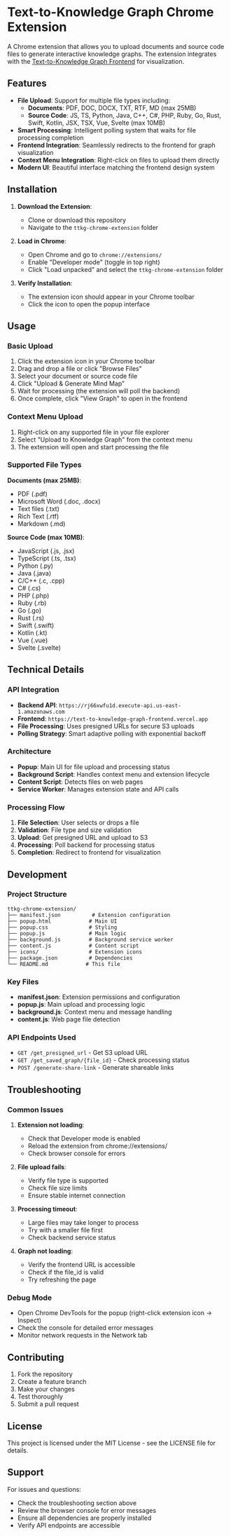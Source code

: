 # Text-to-Knowledge Graph Chrome Extension

A Chrome extension that allows you to upload documents and source code files to generate interactive knowledge graphs. The extension integrates with the [Text-to-Knowledge Graph Frontend](https://text-to-knowledge-graph-frontend.vercel.app) for visualization.

## Features

- **File Upload**: Support for multiple file types including:
  - **Documents**: PDF, DOC, DOCX, TXT, RTF, MD (max 25MB)
  - **Source Code**: JS, TS, Python, Java, C++, C#, PHP, Ruby, Go, Rust, Swift, Kotlin, JSX, TSX, Vue, Svelte (max 10MB)
- **Smart Processing**: Intelligent polling system that waits for file processing completion
- **Frontend Integration**: Seamlessly redirects to the frontend for graph visualization
- **Context Menu Integration**: Right-click on files to upload them directly
- **Modern UI**: Beautiful interface matching the frontend design system

## Installation

1. **Download the Extension**:
   - Clone or download this repository
   - Navigate to the `ttkg-chrome-extension` folder

2. **Load in Chrome**:
   - Open Chrome and go to `chrome://extensions/`
   - Enable "Developer mode" (toggle in top right)
   - Click "Load unpacked" and select the `ttkg-chrome-extension` folder

3. **Verify Installation**:
   - The extension icon should appear in your Chrome toolbar
   - Click the icon to open the popup interface

## Usage

### Basic Upload
1. Click the extension icon in your Chrome toolbar
2. Drag and drop a file or click "Browse Files"
3. Select your document or source code file
4. Click "Upload & Generate Mind Map"
5. Wait for processing (the extension will poll the backend)
6. Once complete, click "View Graph" to open in the frontend

### Context Menu Upload
1. Right-click on any supported file in your file explorer
2. Select "Upload to Knowledge Graph" from the context menu
3. The extension will open and start processing the file

### Supported File Types

**Documents (max 25MB)**:
- PDF (.pdf)
- Microsoft Word (.doc, .docx)
- Text files (.txt)
- Rich Text (.rtf)
- Markdown (.md)

**Source Code (max 10MB)**:
- JavaScript (.js, .jsx)
- TypeScript (.ts, .tsx)
- Python (.py)
- Java (.java)
- C/C++ (.c, .cpp)
- C# (.cs)
- PHP (.php)
- Ruby (.rb)
- Go (.go)
- Rust (.rs)
- Swift (.swift)
- Kotlin (.kt)
- Vue (.vue)
- Svelte (.svelte)

## Technical Details

### API Integration
- **Backend API**: `https://rj66xwfu1d.execute-api.us-east-1.amazonaws.com`
- **Frontend**: `https://text-to-knowledge-graph-frontend.vercel.app`
- **File Processing**: Uses presigned URLs for secure S3 uploads
- **Polling Strategy**: Smart adaptive polling with exponential backoff

### Architecture
- **Popup**: Main UI for file upload and processing status
- **Background Script**: Handles context menu and extension lifecycle
- **Content Script**: Detects files on web pages
- **Service Worker**: Manages extension state and API calls

### Processing Flow
1. **File Selection**: User selects or drops a file
2. **Validation**: File type and size validation
3. **Upload**: Get presigned URL and upload to S3
4. **Processing**: Poll backend for processing status
5. **Completion**: Redirect to frontend for visualization

## Development

### Project Structure
```
ttkg-chrome-extension/
├── manifest.json          # Extension configuration
├── popup.html            # Main UI
├── popup.css             # Styling
├── popup.js              # Main logic
├── background.js         # Background service worker
├── content.js            # Content script
├── icons/                # Extension icons
├── package.json          # Dependencies
└── README.md            # This file
```

### Key Files
- **manifest.json**: Extension permissions and configuration
- **popup.js**: Main upload and processing logic
- **background.js**: Context menu and message handling
- **content.js**: Web page file detection

### API Endpoints Used
- `GET /get_presigned_url` - Get S3 upload URL
- `GET /get_saved_graph/{file_id}` - Check processing status
- `POST /generate-share-link` - Generate shareable links

## Troubleshooting

### Common Issues

1. **Extension not loading**:
   - Check that Developer mode is enabled
   - Reload the extension from chrome://extensions/
   - Check browser console for errors

2. **File upload fails**:
   - Verify file type is supported
   - Check file size limits
   - Ensure stable internet connection

3. **Processing timeout**:
   - Large files may take longer to process
   - Try with a smaller file first
   - Check backend service status

4. **Graph not loading**:
   - Verify the frontend URL is accessible
   - Check if the file_id is valid
   - Try refreshing the page

### Debug Mode
- Open Chrome DevTools for the popup (right-click extension icon → Inspect)
- Check the console for detailed error messages
- Monitor network requests in the Network tab

## Contributing

1. Fork the repository
2. Create a feature branch
3. Make your changes
4. Test thoroughly
5. Submit a pull request

## License

This project is licensed under the MIT License - see the LICENSE file for details.

## Support

For issues and questions:
- Check the troubleshooting section above
- Review the browser console for error messages
- Ensure all dependencies are properly installed
- Verify API endpoints are accessible